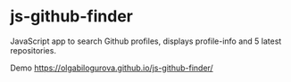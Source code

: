# js-github-finder
JavaScript app to search Github profiles, displays profile-info and 5 latest repositories.

Demo https://olgabilogurova.github.io/js-github-finder/
